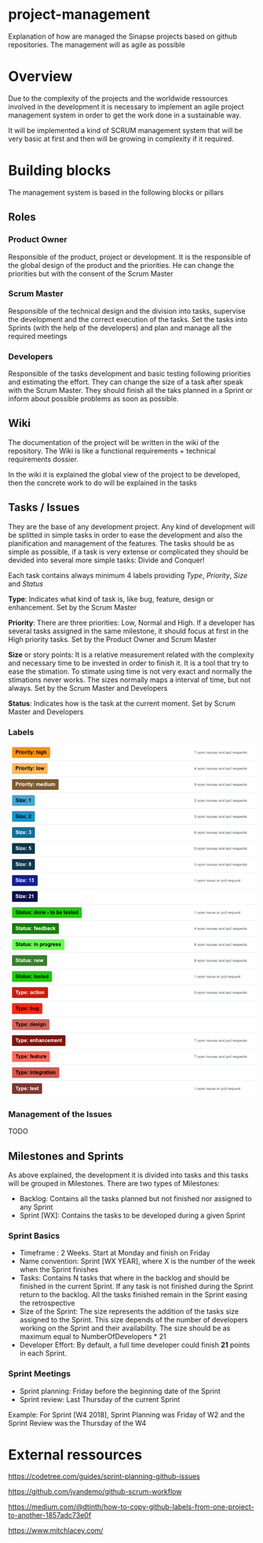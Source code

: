 # project-management
Explanation of how are managed the Sinapse projects based on github repositories. The management will as agile as possible

# Overview

Due to the complexity of the projects and the worldwide ressources involved in the development it is necessary to implement an agile project management system in order to get the work done in a sustainable way. 

It will be implemented a kind of SCRUM management system that will be very basic at first and then will be growing in complexity if it required. 

# Building blocks

The management system is based in the following blocks or pillars

## Roles

### Product Owner

Responsible of the product, project or development. It is the responsible of the global design of the product and the priorities. He can change the priorities but with the consent of the Scrum Master

### Scrum Master

Responsible of the technical design and the division into tasks, supervise the development and the correct execution of the tasks. 
Set the tasks into Sprints (with the help of the developers) and plan and manage all the required meetings

### Developers

Responsible of the tasks development and basic testing following priorities and estimating the effort. They can change the size of a task after speak with the Scrum Master. They should finish all the taks planned in a Sprint or inform about possible problems as soon as possible.

## Wiki

The documentation of the project will be written in the wiki of the repository. The Wiki is like a functional requirements + technical requirements dossier. 

In the wiki it is explained the global view of the project to be developed, then the concrete work to do will be explained in the tasks

## Tasks / Issues

They are the base of any development project. Any kind of development will be splitted in simple tasks in order to ease the development and also the planification and management of the features. The tasks should be as simple as possible, if a task is very extense or complicated they should be devided into several more simple tasks: Divide and Conquer!

Each task contains always minimum 4 labels providing *Type*, *Priority*, *Size* and *Status*

**Type**: Indicates what kind of task is, like bug, feature, design or enhancement. Set by the Scrum Master

**Priority**: There are three priorities: Low, Normal and High. If a developer has several tasks assigned in the same milestone, it should focus at first in the High priority tasks. Set by the Product Owner and Scrum Master

**Size** or story points: It is a relative measurement related with the complexity and necessary time to be invested in order to finish it. It is a tool that try to ease the stimation. To stimate using time is not very exact and normally the stimations never works. The sizes normally maps a interval of time, but not always. Set by the Scrum Master and Developers

**Status**: Indicates how is the task at the current moment. Set by Scrum Master and Developers

### Labels

![Labels](images/labels.png)

### Management of the Issues

TODO

## Milestones and Sprints

As above explained, the development it is divided into tasks and this tasks will be grouped in Milestones. There are two types of Milestones:

- Backlog: Contains all the tasks planned but not finished nor assigned to any Sprint
- Sprint [WX]: Contains the tasks to be developed during a given Sprint

### Sprint Basics

* Timeframe : 2 Weeks. Start at Monday and finish on Friday
* Name convention: Sprint [WX YEAR], where X is the number of the week when the Sprint finishes
* Tasks: Contains N tasks that where in the backlog and should be finished in the current Sprint. If any task is not finished during the Sprint return to the backlog. All the tasks finished remain in the Sprint easing the retrospective
* Size of the Sprint: The size represents the addition of the tasks size assigned to the Sprint. This size depends of the number of developers working on the Sprint and their availability. The size should be as maximum equal to NumberOfDevelopers * 21
* Developer Effort: By default, a full time developer could finish **21** points in each Sprint. 

### Sprint Meetings


* Sprint planning: Friday before the beginning date of the Sprint 
* Sprint review: Last Thursday of the current Sprint

Example: For Sprint [W4 2018], Sprint Planning was Friday of W2 and the Sprint Review was the Thursday of the W4


# External ressources

https://codetree.com/guides/sprint-planning-github-issues

https://github.com/jvandemo/github-scrum-workflow

https://medium.com/@dtinth/how-to-copy-github-labels-from-one-project-to-another-1857adc73e0f

https://www.mitchlacey.com/
